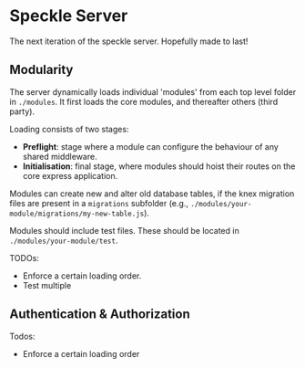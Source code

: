 # Speckle Server

The next iteration of the speckle server. Hopefully made to last!

## Modularity

The server dynamically loads individual 'modules' from each top level folder in `./modules`. It first loads the core modules, and thereafter others (third party). 

Loading consists of two stages: 
- **Preflight**: stage where a module can configure the behaviour of any shared middleware. 
- **Initialisation**: final stage, where modules should hoist their routes on the core express application.

Modules can create new and alter old database tables, if the knex migration files are present in a `migrations` subfolder (e.g., `./modules/your-module/migrations/my-new-table.js`). 

Modules should include test files. These should be located in `./modules/your-module/test`. 

TODOs: 
- Enforce a certain loading order. 
- Test multiple 

## Authentication & Authorization


Todos: 
- Enforce a certain loading order